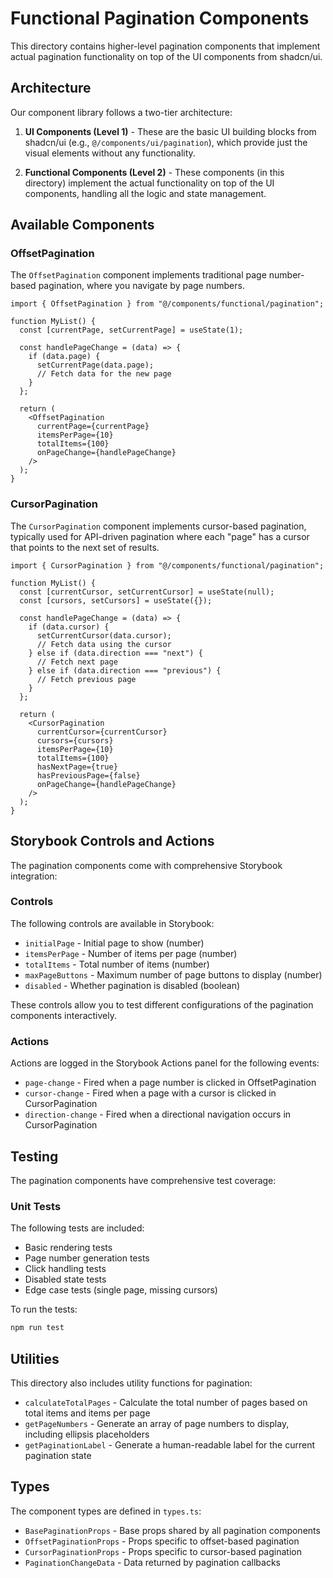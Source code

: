 # Functional Pagination Components

This directory contains higher-level pagination components that implement actual pagination functionality on top of the UI components from shadcn/ui.

## Architecture

Our component library follows a two-tier architecture:

1. **UI Components (Level 1)** - These are the basic UI building blocks from shadcn/ui (e.g., `@/components/ui/pagination`), which provide just the visual elements without any functionality.

2. **Functional Components (Level 2)** - These components (in this directory) implement the actual functionality on top of the UI components, handling all the logic and state management.

## Available Components

### OffsetPagination

The `OffsetPagination` component implements traditional page number-based pagination, where you navigate by page numbers.

```tsx
import { OffsetPagination } from "@/components/functional/pagination";

function MyList() {
  const [currentPage, setCurrentPage] = useState(1);

  const handlePageChange = (data) => {
    if (data.page) {
      setCurrentPage(data.page);
      // Fetch data for the new page
    }
  };

  return (
    <OffsetPagination
      currentPage={currentPage}
      itemsPerPage={10}
      totalItems={100}
      onPageChange={handlePageChange}
    />
  );
}
```

### CursorPagination

The `CursorPagination` component implements cursor-based pagination, typically used for API-driven pagination where each "page" has a cursor that points to the next set of results.

```tsx
import { CursorPagination } from "@/components/functional/pagination";

function MyList() {
  const [currentCursor, setCurrentCursor] = useState(null);
  const [cursors, setCursors] = useState({});

  const handlePageChange = (data) => {
    if (data.cursor) {
      setCurrentCursor(data.cursor);
      // Fetch data using the cursor
    } else if (data.direction === "next") {
      // Fetch next page
    } else if (data.direction === "previous") {
      // Fetch previous page
    }
  };

  return (
    <CursorPagination
      currentCursor={currentCursor}
      cursors={cursors}
      itemsPerPage={10}
      totalItems={100}
      hasNextPage={true}
      hasPreviousPage={false}
      onPageChange={handlePageChange}
    />
  );
}
```

## Storybook Controls and Actions

The pagination components come with comprehensive Storybook integration:

### Controls

The following controls are available in Storybook:

- `initialPage` - Initial page to show (number)
- `itemsPerPage` - Number of items per page (number)
- `totalItems` - Total number of items (number)
- `maxPageButtons` - Maximum number of page buttons to display (number)
- `disabled` - Whether pagination is disabled (boolean)

These controls allow you to test different configurations of the pagination components interactively.

### Actions

Actions are logged in the Storybook Actions panel for the following events:

- `page-change` - Fired when a page number is clicked in OffsetPagination
- `cursor-change` - Fired when a page with a cursor is clicked in CursorPagination
- `direction-change` - Fired when a directional navigation occurs in CursorPagination

## Testing

The pagination components have comprehensive test coverage:

### Unit Tests

The following tests are included:

- Basic rendering tests
- Page number generation tests
- Click handling tests
- Disabled state tests
- Edge case tests (single page, missing cursors)

To run the tests:

```bash
npm run test
```

## Utilities

This directory also includes utility functions for pagination:

- `calculateTotalPages` - Calculate the total number of pages based on total items and items per page
- `getPageNumbers` - Generate an array of page numbers to display, including ellipsis placeholders
- `getPaginationLabel` - Generate a human-readable label for the current pagination state

## Types

The component types are defined in `types.ts`:

- `BasePaginationProps` - Base props shared by all pagination components
- `OffsetPaginationProps` - Props specific to offset-based pagination
- `CursorPaginationProps` - Props specific to cursor-based pagination
- `PaginationChangeData` - Data returned by pagination callbacks

